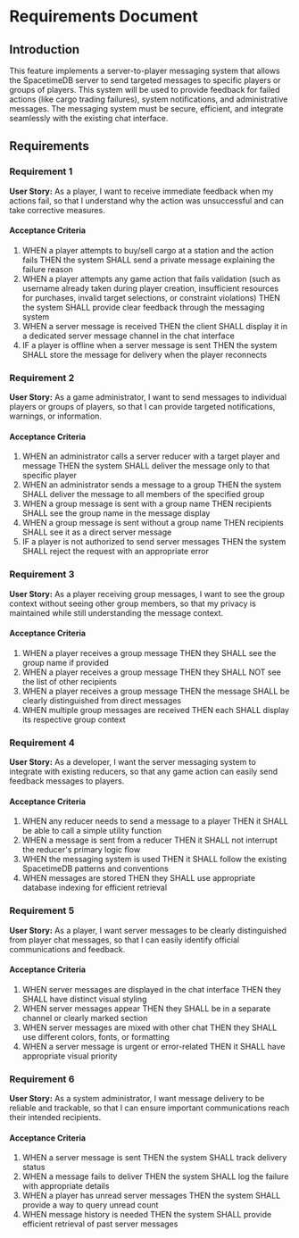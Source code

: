 # Requirements Document

## Introduction

This feature implements a server-to-player messaging system that allows the SpacetimeDB server to send targeted messages to specific players or groups of players. This system will be used to provide feedback for failed actions (like cargo trading failures), system notifications, and administrative messages. The messaging system must be secure, efficient, and integrate seamlessly with the existing chat interface.

## Requirements

### Requirement 1

**User Story:** As a player, I want to receive immediate feedback when my actions fail, so that I understand why the action was unsuccessful and can take corrective measures.

#### Acceptance Criteria

1. WHEN a player attempts to buy/sell cargo at a station and the action fails THEN the system SHALL send a private message explaining the failure reason
2. WHEN a player attempts any game action that fails validation (such as username already taken during player creation, insufficient resources for purchases, invalid target selections, or constraint violations) THEN the system SHALL provide clear feedback through the messaging system
3. WHEN a server message is received THEN the client SHALL display it in a dedicated server message channel in the chat interface
4. IF a player is offline when a server message is sent THEN the system SHALL store the message for delivery when the player reconnects

### Requirement 2

**User Story:** As a game administrator, I want to send messages to individual players or groups of players, so that I can provide targeted notifications, warnings, or information.

#### Acceptance Criteria

1. WHEN an administrator calls a server reducer with a target player and message THEN the system SHALL deliver the message only to that specific player
2. WHEN an administrator sends a message to a group THEN the system SHALL deliver the message to all members of the specified group
3. WHEN a group message is sent with a group name THEN recipients SHALL see the group name in the message display
4. WHEN a group message is sent without a group name THEN recipients SHALL see it as a direct server message
5. IF a player is not authorized to send server messages THEN the system SHALL reject the request with an appropriate error

### Requirement 3

**User Story:** As a player receiving group messages, I want to see the group context without seeing other group members, so that my privacy is maintained while still understanding the message context.

#### Acceptance Criteria

1. WHEN a player receives a group message THEN they SHALL see the group name if provided
2. WHEN a player receives a group message THEN they SHALL NOT see the list of other recipients
3. WHEN a player receives a group message THEN the message SHALL be clearly distinguished from direct messages
4. WHEN multiple group messages are received THEN each SHALL display its respective group context

### Requirement 4

**User Story:** As a developer, I want the server messaging system to integrate with existing reducers, so that any game action can easily send feedback messages to players.

#### Acceptance Criteria

1. WHEN any reducer needs to send a message to a player THEN it SHALL be able to call a simple utility function
2. WHEN a message is sent from a reducer THEN it SHALL not interrupt the reducer's primary logic flow
3. WHEN the messaging system is used THEN it SHALL follow the existing SpacetimeDB patterns and conventions
4. WHEN messages are stored THEN they SHALL use appropriate database indexing for efficient retrieval

### Requirement 5

**User Story:** As a player, I want server messages to be clearly distinguished from player chat messages, so that I can easily identify official communications and feedback.

#### Acceptance Criteria

1. WHEN server messages are displayed in the chat interface THEN they SHALL have distinct visual styling
2. WHEN server messages appear THEN they SHALL be in a separate channel or clearly marked section
3. WHEN server messages are mixed with other chat THEN they SHALL use different colors, fonts, or formatting
4. WHEN a server message is urgent or error-related THEN it SHALL have appropriate visual priority

### Requirement 6

**User Story:** As a system administrator, I want message delivery to be reliable and trackable, so that I can ensure important communications reach their intended recipients.

#### Acceptance Criteria

1. WHEN a server message is sent THEN the system SHALL track delivery status
2. WHEN a message fails to deliver THEN the system SHALL log the failure with appropriate details
3. WHEN a player has unread server messages THEN the system SHALL provide a way to query unread count
4. WHEN message history is needed THEN the system SHALL provide efficient retrieval of past server messages
